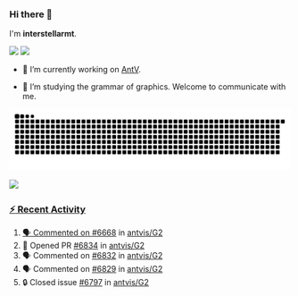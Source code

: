 ### Hi there 👋

I'm **interstellarmt**.

[![](https://img.shields.io/endpoint?url=https://awards.antv.vision/interstellarmt-g2-contributor.json)](https://github.com/antvis/g2)
[![](https://img.shields.io/endpoint?url=https://awards.antv.vision/interstellarmt-gpt-vis-contributor.json)](https://github.com/antvis/gpt-vis)

- 🔭 I’m currently working on [AntV](https://github.com/antvis).

- 📖 I’m studying the grammar of graphics. Welcome to communicate with me.

![](https://raw.githubusercontent.com/interstellarmt/interstellarmt/refs/heads/output/github-contribution-grid-snake.svg)
<div>
  <a href="https://github.com/interstellarmt">
  <img height="180em" src="https://github-readme-stats-eight-theta.vercel.app/api?username=interstellarmt&show_icons=true&include_all_commits=true&count_private=true&theme=tokyonight"/>
</div>
    
### :zap: Recent Activity

<!--START_SECTION:activity-->
1. 🗣 Commented on [#6668](https://github.com/antvis/G2/issues/6668#issuecomment-2862723393) in [antvis/G2](https://github.com/antvis/G2)
2. 💪 Opened PR [#6834](https://github.com/antvis/G2/pull/6834) in [antvis/G2](https://github.com/antvis/G2)
3. 🗣 Commented on [#6832](https://github.com/antvis/G2/issues/6832#issuecomment-2861651594) in [antvis/G2](https://github.com/antvis/G2)
4. 🗣 Commented on [#6829](https://github.com/antvis/G2/pull/6829#issuecomment-2861449434) in [antvis/G2](https://github.com/antvis/G2)
5. 🔒 Closed issue [#6797](https://github.com/antvis/G2/issues/6797) in [antvis/G2](https://github.com/antvis/G2)
<!--END_SECTION:activity-->

